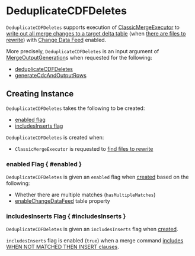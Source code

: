 # DeduplicateCDFDeletes

`DeduplicateCDFDeletes` supports execution of [ClassicMergeExecutor](ClassicMergeExecutor.md) to [write out all merge changes to a target delta table](ClassicMergeExecutor.md#writeAllChanges) (when [there are files to rewrite](ClassicMergeExecutor.md#findTouchedFiles)) with [Change Data Feed](../../change-data-feed/index.md) enabled.

More precisely, `DeduplicateCDFDeletes` is an input argument of [MergeOutputGeneration](MergeOutputGeneration.md)s when requested for the following:

* [deduplicateCDFDeletes](MergeOutputGeneration.md#deduplicateCDFDeletes)
* [generateCdcAndOutputRows](MergeOutputGeneration.md#generateCdcAndOutputRows)

## Creating Instance

`DeduplicateCDFDeletes` takes the following to be created:

* [enabled flag](#enabled)
* [includesInserts flag](#includesInserts)

`DeduplicateCDFDeletes` is created when:

* `ClassicMergeExecutor` is requested to [find files to rewrite](ClassicMergeExecutor.md#findTouchedFiles)

### enabled Flag { #enabled }

`DeduplicateCDFDeletes` is given an `enabled` flag when [created](#creating-instance) based on the following:

* Whether there are multiple matches (`hasMultipleMatches`)
* [enableChangeDataFeed](../../DeltaConfigs.md#enableChangeDataFeed) table property

### includesInserts Flag { #includesInserts }

`DeduplicateCDFDeletes` is given an `includesInserts` flag when [created](#creating-instance).

`includesInserts` flag is enabled (`true`) when a merge command [includes WHEN NOT MATCHED THEN INSERT clauses](MergeIntoCommandBase.md#includesInserts).
